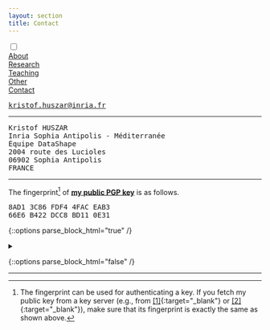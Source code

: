```yaml
---
layout: section
title: Contact
---
```


<div class="flex-container">
  <input id="toggle" type="checkbox">
  <div class="flex-item"><a href="{{ "/" | absolute_url }}">About</a></div>
  <div class="flex-item"><a href="research.html">Research</a></div>
  <div class="flex-item"><a href="teaching.html">Teaching</a></div>
  <div class="flex-item"><a href="other.html">Other</a></div>
  <div class="flex-item" id="active"><a href="contact.html">Contact</a></div>
  <div class="flex-item" id="hamburger">
    <label for="toggle">
      <i class="fas fa-bars" id="bars"></i>
      <i class="fas fa-times" id="times"></i>
    </label>
    </div>
</div>

<div id="email">
<i class="fas fa-at fa-2x fa-pull-left fa-border"></i>
<pre>
<a href='&#109;a&#105;lt&#111;&#58;k&#114;&#105;s&#116;&#111;&#102;.husz&#97;&#114;@i&#110;&#114;ia&#46;&#102;r'>kr&#105;&#115;&#116;o&#102;.&#104;&#117;s&#122;&#97;r&#64;&#105;&#110;r&#105;a.&#102;r</a>
</pre>
</div>

___


<div id="address">
<i class="fas fa-envelope fa-2x fa-pull-left fa-border"></i>
<pre>
Kristof HUSZAR
Inria Sophia Antipolis - Méditerranée
Équipe DataShape
2004 route des Lucioles
06902 Sophia Antipolis
FRANCE
</pre>
</div>

___


The fingerprint[^1] of **[my public PGP key](/assets/downloads/Kristof_Huszar.asc)** is as follows.

<div id="fingerprint">
<i class="fas fa-fingerprint fa-2x fa-pull-left fa-border"></i>
<pre>8AD1 3C86 FDF4 4FAC EAB3
66E6 B422 DCC8 BD11 0E31
</pre>
</div>

{::options parse_block_html="true" /}

<details class="script">
  <summary data-open="What is PGP?" data-close="What is PGP?" markdown='span'>
</summary>

The acronym 'PGP' stands for [Pretty Good Privacy](https://en.wikipedia.org/wiki/Pretty_Good_Privacy){:target="_blank"}, an encryption program created by Phil Zimmermann in 1991.

- [Public Key Cryptography - Computerphile](https://www.youtube.com/watch?v=GSIDS_lvRv4){:target="_blank"} - An excellent 6-minute introduction by Robert Miles to the mathematical theory behind PGP.
- [Why Use PGP?](https://www.phildev.net/pgp/gpgwhy.html){:target="_blank"} - By Phil Dibowitz
- The [OpenPGP](https://www.openpgp.org/){:target="_blank"} website
- [Email Self-Defense](https://emailselfdefense.fsf.org/en/){:target="_blank"} - A guide by the FSF
- [Software](https://www.openpgp.org/software/){:target="_blank"} for email encryption

</details>

{::options parse_block_html="false" /}

[^1]: The fingerprint can be used for authenticating a key. If you fetch my public key from a key server (e.g., from [[1]](https://keys.openpgp.org/){:target="_blank"} or [[2]](https://keyserver.ubuntu.com/){:target="_blank"}), make sure that its fingerprint is exactly the same as shown above.

___

